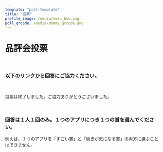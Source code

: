 ```yaml
---
template: "poll-template"
title: "投票"
profile_image: /media/nezu_bow.png
poll_qrcode: /media/dummy_qrcode.png
---
```


# 品評会投票
<br>

### 以下のリンクから回答にご協力ください。</b>
<br>

<!-- ### <b>https://questant.jp/q/SG9POEEL</b> -->

投票は終了しました。ご協力ありがとうございました。

<br>

### 回答は１人１回のみ。１つのアプリにつき１つの賞を選んでください。
例えば、１つのアプリを「すごい賞」と「続きが気になる賞」の両方に選ぶことはできません。